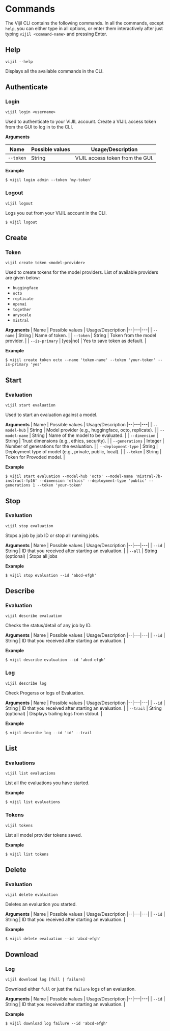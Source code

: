 # Commands

The Vijil CLI contains the following commands.
In all the commands, except `help`, you can either type in all options, or enter them interactively after just typing
`vijil <command-name>` and pressing Enter.

## Help

`vijil --help`

Displays all the available commands in the CLI.

## Authenticate

### Login

`vijil login <username>`

Used to authenticate to your VIJIL account. Create a VIJIL access token from the GUI to log in to the CLI.


**Arguments**

| Name | Possible values | Usage/Description
|--|---|---|
| `--token` | String | VIJIL access token from the GUI. |

**Example**

```console
$ vijil login admin --token 'my-token'
```

### Logout

`vijil logout`

Logs you out from your VIJIL account in the CLI.

```console
$ vijil logout
```

## Create

### Token

`vijil create token <model-provider>`

Used to create tokens for the model providers. List of available providers are given below:
- `huggingface`
- `octo`
- `replicate`
- `openai`
- `together`
- `anyscale`
- `mistral`

**Arguments**
| Name | Possible values | Usage/Description
|--|---|---|
| `--name` | String | Name of token. |
| `--token` | String | Token from the model provider. |
| `--is-primary` | [yes\|no] | Yes to save token as default. |

**Example**
```console
$ vijil create token octo --name 'token-name' --token 'your-token' --is-primary 'yes'
```

## Start

### Evaluation

`vijil start evaluation`

Used to start an evaluation against a model.

**Arguments**
| Name | Possible values | Usage/Description
|--|---|---|
| `--model-hub`	| String	| Model provider (e.g., huggingface, octo, replicate). |
| `--model-name`	| String	| Name of the model to be evaluated. |
| `--dimension`	| String	| Trust dimensions (e.g., ethics, security). |
| `--generations`	| Integer	| Number of generations for the evaluation. |
| `--deployment-type` | String | Deployment type of model (e.g., private, public, local). |
| `--token` | String | Token for Provoded model. |

**Example**

```console
$ vijil start evaluation --model-hub 'octo' --model-name 'mistral-7b-instruct-fp16' --dimension 'ethics' --deployment-type 'public' --generations 1 --token 'your-token'
```

## Stop

### Evaluation

`vijil stop evaluation`

Stops a job by job ID or stop all running jobs.

**Arguments**
| Name | Possible values | Usage/Description
|--|---|---|
| `--id` | String | ID that you received after starting an evaluation. |
| `--all` | String (optional) | Stops all jobs


**Example**

```console
$ vijil stop evaluation --id 'abcd-efgh'
```

## Describe

### Evaluation

`vijil describe evaluation`

Checks the status/detail of any job by ID.

**Arguments**
| Name | Possible values | Usage/Description
|--|---|---|
| `--id` | String | ID that you received after starting an evaluation. |


**Example**
```console
$ vijil describe evaluation --id 'abcd-efgh'
```


### Log

`vijil describe log`

Check Progerss or logs of Evaluation.

**Arguments**
| Name | Possible values | Usage/Description
|--|---|---|
| `--id` | String | ID that you received after starting an evaluation. |
| `--trail` | String (optional) | Displays trailing logs from stdout. | 


**Example**
```console
$ vijil describe log --id 'id' --trail
```

## List

### Evaluations

`vijil list evaluations`

List all the evaluations you have started.

**Example**
```console
$ vijil list evaluations
```

### Tokens

`vijil tokens`

List all model provider tokens saved.

**Example**
```console
$ vijil list tokens
```

## Delete

### Evaluation

`vijil delete evaluation`

Deletes an evaluation you started.

**Arguments**
| Name | Possible values | Usage/Description
|--|---|---|
| `--id` | String | ID that you received after starting an evaluation. |

**Example**
```console
$ vijil delete evaluation --id 'abcd-efgh'
```


## Download

### Log

`vijil download log [full | failure]`

Download either `full` or just the `failure` logs of an evaluation.

**Arguments**
| Name | Possible values | Usage/Description
|--|---|---|
| `--id` | String | ID that you received after starting an evaluation. |

**Example**
```console
$ vijil download log failure --id 'abcd-efgh'
```

